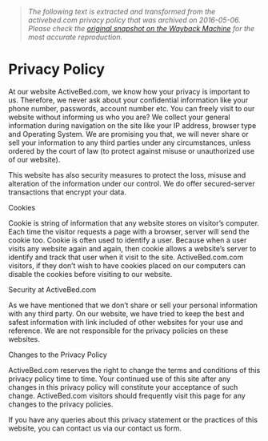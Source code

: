 > *The following text is extracted and transformed from the activebed.com privacy policy that was archived on 2016-05-06. Please check the [original snapshot on the Wayback Machine](https://web.archive.org/web/20160506011416id_/http%3A//activebed.com/privacy-policy) for the most accurate reproduction.*

# Privacy Policy

At our website ActiveBed.com, we know how your privacy is important to us. Therefore, we never ask about your confidential information like your phone number, passwords, account number etc. You can freely visit to our website without informing us who you are? We collect your general information during navigation on the site like your IP address, browser type and Operating System. We are promising you that, we will never share or sell your information to any third parties under any circumstances, unless ordered by the court of law (to protect against misuse or unauthorized use of our website).

This website has also security measures to protect the loss, misuse and alteration of the information under our control. We do offer secured-server transactions that encrypt your data.

Cookies

Cookie is string of information that any website stores on visitor’s computer. Each time the visitor requests a page with a browser, server will send the cookie too. Cookie is often used to identify a user. Because when a user visits any website again and again, then cookie allows a website’s server to identify and track that user when it visit to the site. ActiveBed.com.com visitors, if they don’t wish to have cookies placed on our computers can disable the cookies before visiting to our website.

Security at ActiveBed.com

As we have mentioned that we don’t share or sell your personal information with any third party. On our website, we have tried to keep the best and safest information with link included of other websites for your use and reference. We are not responsible for the privacy policies on these websites.

Changes to the Privacy Policy

ActiveBed.com reserves the right to change the terms and conditions of this privacy policy time to time. Your continued use of this site after any changes in this privacy policy will constitute your acceptance of such change. ActiveBed.com visitors should frequently visit this page for any changes to the privacy policies.

If you have any queries about this privacy statement or the practices of this website, you can contact us via our contact us form.
